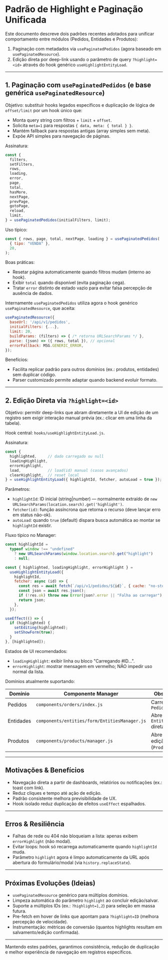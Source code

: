 # Padrão de Highlight e Paginação Unificada

Este documento descreve dois padrões recentes adotados para unificar comportamento entre módulos (Pedidos, Entidades e Produtos):

1. Paginação com metadados via `usePaginatedPedidos` (agora baseado em `usePaginatedResource`).
2. Edição direta por deep-link usando o parâmetro de query `?highlight=<id>` através do hook genérico `useHighlightEntityLoad`.

---

## 1. Paginação com `usePaginatedPedidos` (e base genérica `usePaginatedResource`)

Objetivo: substituir hooks legados específicos e duplicação de lógica de `offset/limit` por um hook único que:

- Monta query string com filtros + `limit` + `offset`.
- Solicita `meta=1` para respostas `{ data, meta: { total } }`.
- Mantém fallback para respostas antigas (array simples sem meta).
- Expõe API simples para navegação de páginas.

Assinatura:

```js
const {
  filters,
  setFilters,
  rows,
  loading,
  error,
  page,
  total,
  hasMore,
  nextPage,
  prevPage,
  gotoPage,
  reload,
  limit,
} = usePaginatedPedidos(initialFilters, limit);
```

Uso típico:

```js
const { rows, page, total, nextPage, loading } = usePaginatedPedidos(
  { tipo: "VENDA" },
  20,
);
```

Boas práticas:

- Resetar página automaticamente quando filtros mudam (interno ao hook).
- Exibir `total` quando disponível (evita paginação cega).
- Tratar `error` distinto de estado vazio para evitar falsa percepção de ausência de dados.

Internamente `usePaginatedPedidos` utiliza agora o hook genérico `usePaginatedResource`, que aceita:

```js
usePaginatedResource({
  baseUrl: '/api/v1/pedidos',
  initialFilters: {...},
  limit: 20,
  buildParams: (filters) => { /* retorna URLSearchParams */ },
  parse: (json) => ({ rows, total }), // opcional
  errorFallback: MSG.GENERIC_ERROR,
});
```

Benefícios:

- Facilita replicar padrão para outros domínios (ex.: produtos, entidades) sem duplicar código.
- Parser customizado permite adaptar quando backend evoluir formato.

---

## 2. Edição Direta via `?highlight=<id>`

Objetivo: permitir deep-links que abram diretamente a UI de edição de um registro sem exigir interação manual prévia (ex.: clicar em uma linha da tabela).

Hook central: `hooks/useHighlightEntityLoad.js`.

Assinatura:

```js
const {
  highlighted,     // dado carregado ou null
  loadingHighlight,
  errorHighlight,
  load,            // load(id) manual (casos avançados)
  clearHighlight,  // reset local
} = useHighlightEntityLoad({ highlightId, fetcher, autoLoad = true });
```

Parâmetros:

- `highlightId`: ID inicial (string|number) — normalmente extraído de `new URLSearchParams(location.search).get('highlight')`.
- `fetcher(id)`: função assíncrona que retorna o recurso (deve lançar erro em status não-ok).
- `autoLoad`: quando `true` (default) dispara busca automática ao montar se `highlightId` existir.

Fluxo típico no Manager:

```js
const highlightId =
  typeof window !== "undefined"
    ? new URLSearchParams(window.location.search).get("highlight")
    : null;

const { highlighted, loadingHighlight, errorHighlight } =
  useHighlightEntityLoad({
    highlightId,
    fetcher: async (id) => {
      const res = await fetch(`/api/v1/pedidos/${id}`, { cache: "no-store" });
      const json = await res.json();
      if (!res.ok) throw new Error(json?.error || "Falha ao carregar");
      return json;
    },
  });

useEffect(() => {
  if (highlighted) {
    setEditing(highlighted);
    setShowForm(true);
  }
}, [highlighted]);
```

Estados de UI recomendados:

- `loadingHighlight`: exibir linha ou bloco "Carregando <entidade> #ID…".
- `errorHighlight`: mostrar mensagem em vermelho; NÃO impedir uso normal da lista.

Domínios atualmente suportando:

| Domínio   | Componente Manager                            | Observações                          |
| --------- | --------------------------------------------- | ------------------------------------ |
| Pedidos   | `components/orders/index.js`                  | Carrega e abre `PedidoForm`          |
| Entidades | `components/entities/form/EntitiesManager.js` | Abre `EntityFormShell` diretamente   |
| Produtos  | `components/products/manager.js`              | Abre modal de edição (`ProductForm`) |

---

## Motivações & Benefícios

- Navegação direta a partir de dashboards, relatórios ou notificações (ex.: toast com link).
- Reduz cliques e tempo até ação de edição.
- Padrão consistente melhora previsibilidade de UX.
- Hook isolado reduz duplicação de efeitos `useEffect` espalhados.

---

## Erros & Resiliência

- Falhas de rede ou 404 não bloqueiam a lista: apenas exibem `errorHighlight` (não modal).
- Evitar loops: hook só recarrega automaticamente quando `highlightId` muda.
- Parâmetro `highlight` agora é limpo automaticamente da URL após abertura do formulário/modal (via `history.replaceState`).

---

## Próximas Evoluções (Ideias)

- `usePaginatedResource` genérico para múltiplos domínios.
- Limpeza automática do parâmetro `highlight` ao concluir edição/salvar.
- Suporte a múltiplos IDs (ex.: `?highlight=1,2`) para seleção em massa futura.
- Pre-fetch em hover de links que apontam para `?highlight=ID` (melhora percepção de velocidade).
- Instrumentação: métricas de conversão (quantos highlights resultam em salvamento/edição confirmada).

---

Mantendo estes padrões, garantimos consistência, redução de duplicação e melhor experiência de navegação em registros específicos.

